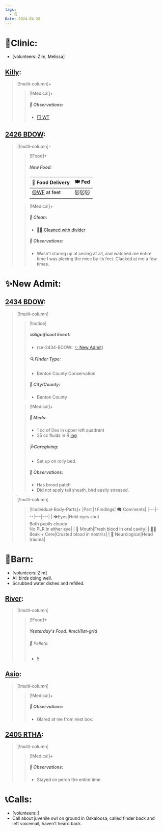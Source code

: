 ```yaml
---
tags:
  - 🗒️
Date: 2024-04-28
---
```


# 🏥Clinic:
- [volunteers::Zim, Melissa]

## [Killy](../RARE%20Birds/Ed%20Birds/Killy.md):
> [!multi-column]+
>
>> [!Medical]+
>> ##### 🔭 Observations:
>> - [🪟 WT](../Admin/Codes/Window%20time.md)

## [2426 BDOW](../RARE%20Birds/2426%20BDOW.md):
> [!multi-column]+
>
>> [!Food]+
>> ##### New Food:
>> |🚚 Food Delivery| 🍽️ Fed|
>> |---|---|
>>|[🟡WF](../Admin/Codes/Whole%20food.md) at feet|🐭🐭🐭
>
>> [!Medical]+
>>##### 🫧 Clean:
>> - [🧼➗ Cleaned with divider](../Admin/Codes/Cleaned%20with%20divider.md)
>>
>> ##### 🔭 Observations:
>> - Wasn't staring up at ceiling at all, and watched me entire time I was placing the mice by its feet. Clacked at me a few times.

# ✨New Admit:

## [2434 BDOW](../RARE%20Birds/2434%20BDOW.md):
> [!multi-column]
>
>> [!notice]
>> ##### 💥Significant Event:
>> - (se-2434-BDOW:: [✨ New Admit](../Admin/Codes/New%20Admit.md))
>>
>> ##### 🔍 Finder Type:
>> - Benton County Conservation
>>
>> ##### 🌆 City/County:
>> - Benton County
>
>> [!Medical]+
>> ##### 💊 Meds:
>> - 1 cc of Dex in upper left quadrant
>> - 35 cc fluids in R [ing](../Admin/Codes/inguinals.md)
>>
>> ##### 🩺Caregiving:
>> - Set up on rolly bed.
>>
>> ##### 🔭 Observations:
>> - Has brood patch
>> - Did not apply tail sheath, bird easily stressed. 
>>

> [!multi-column]
>
>> [!Individual-Body-Parts]+
>>|Part |❗ Findings| 🗨️ Comments|
>>|---|---|---|---|
>>| 👁️Eyes|Held eyes shut<br>Both pupils cloudy<br>No PLR in either eye|
>>| 👄 Mouth|Fresh blood in oral cavity|
>>| 👃👄 Beak + Cere|Crusted blood in nostrils|
>>| 🧠 Neurological|Head trauma|

# 🏡Barn:
- [volunteers::Zim]
- All birds doing well.
- Scrubbed water dishes and refilled.

## [River](../RARE%20Birds/Ed%20Birds/River.md):
> [!multi-column]
>
>> [!Food]+
>> ##### Yesterday's Food: #mcl/list-grid
>>###### 💩 Pellets:
>>- 5
>>

## [Asio](../RARE%20Birds/Ed%20Birds/Asio.md):
> [!multi-column]
>
>> [!Medical]+
>> ##### 🔭 Observations:
>> - Glared at me from nest box.

## [2405 RTHA](../RARE%20Birds/2405%20RTHA.md):
> [!multi-column]
>
>> [!Medical]+
>> ##### 🔭 Observations:
>> - Stayed on perch the entire time.

# 📞Calls:
- [volunteers::]
- Call about juvenile owl on ground in Oskaloosa, called finder back and left voicemail, haven't heard back.